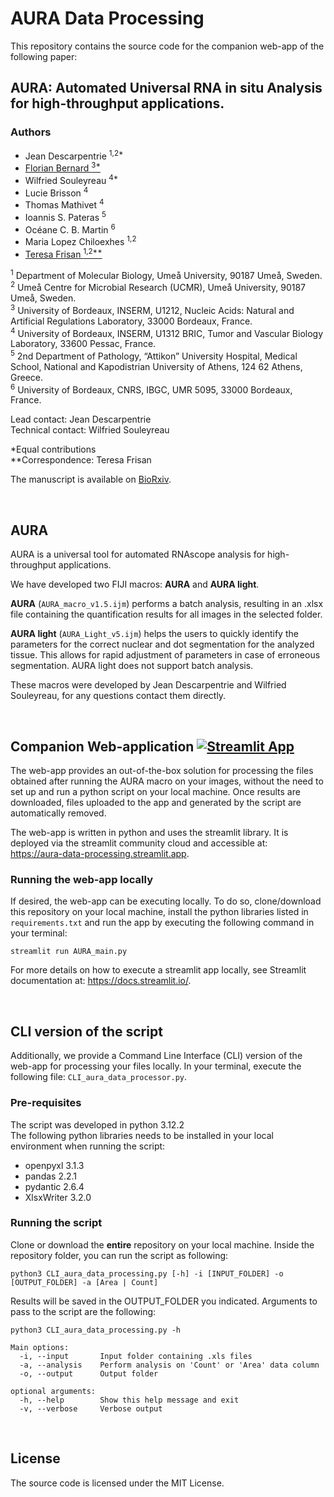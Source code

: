 # AURA Data Processing


This repository contains the source code for the companion web-app of the following paper:

## AURA: Automated Universal RNA in situ Analysis for high-throughput applications.

### Authors

- Jean Descarpentrie <sup>1,2*</sup>
- [Florian Bernard <sup>3*</sup>](https://www.github.com/FlorianBrnrd)
- Wilfried Souleyreau <sup>4*</sup>
- Lucie Brisson <sup>4</sup>
- Thomas Mathivet <sup>4</sup>
- Ioannis S. Pateras <sup>5</sup>
- Océane C. B. Martin <sup>6</sup>
- Maria Lopez Chiloexhes <sup>1,2</sup>
- [Teresa Frisan <sup>1,2**</sup>](https://www.umu.se/en/research/groups/teresa-frisan/)


<sup>1</sup> Department of Molecular Biology, Umeå University, 90187 Umeå, Sweden.\
<sup>2</sup> Umeå Centre for Microbial Research (UCMR), Umeå University, 90187 Umeå, Sweden. \
<sup>3</sup> University of Bordeaux, INSERM, U1212, Nucleic Acids: Natural and Artificial Regulations Laboratory, 33000 Bordeaux, France.\
<sup>4</sup> University of Bordeaux, INSERM, U1312 BRIC, Tumor and Vascular Biology Laboratory, 33600 Pessac, France.\
<sup>5</sup> 2nd Department of Pathology, “Attikon” University Hospital, Medical School, National and Kapodistrian University of Athens, 124 62 Athens, Greece.\
<sup>6</sup> University of Bordeaux, CNRS, IBGC, UMR 5095, 33000 Bordeaux, France.

Lead contact: Jean Descarpentrie \
Technical contact: Wilfried Souleyreau  

*Equal contributions \
**Correspondence: Teresa Frisan

The manuscript is available on [BioRxiv](https://www.biorxiv.org/content/10.1101/2024.06.28.601140v1).

&nbsp;

## AURA

AURA is a universal tool for automated RNAscope analysis for high-throughput applications.

We have developed two FIJI macros: **AURA** and **AURA light**.

**AURA** (```AURA_macro_v1.5.ijm```) performs a batch analysis, resulting in an .xlsx file containing the quantification results for all images in the selected folder. 

**AURA light** (```AURA_Light_v5.ijm```) helps the users to quickly identify the parameters for the correct nuclear and dot segmentation for the analyzed tissue. This allows for rapid adjustment of parameters in case of erroneous segmentation. AURA light does not support batch analysis.

These macros were developed by Jean Descarpentrie and Wilfried Souleyreau, for any questions contact them directly.

&nbsp;


## Companion Web-application  [![Streamlit App](https://static.streamlit.io/badges/streamlit_badge_black_white.svg)](https://aura-data-processing.streamlit.app)

The web-app provides an out-of-the-box solution for processing the files obtained after running the AURA macro on your images, without the need to set up and run a python script on your local machine.
Once results are downloaded, files uploaded to the app and generated by the script are automatically removed.

The web-app is written in python and uses the streamlit library. It is deployed via the streamlit community cloud and accessible at: \
https://aura-data-processing.streamlit.app.

### Running the web-app locally

If desired, the web-app can be executing locally. To do so, clone/download this repository on your local machine,
install the python libraries listed in ```requirements.txt``` and run the app by executing the following command in your terminal:

```
streamlit run AURA_main.py
```

For more details on how to execute a streamlit app locally, see Streamlit documentation at: https://docs.streamlit.io/.



&ensp;

## CLI version of the script

Additionally, we provide a Command Line Interface (CLI) version of the web-app for processing your files locally.
In your terminal, execute the following file: ```CLI_aura_data_processor.py```.

### Pre-requisites
The script was developed in python 3.12.2\
The following python libraries needs to be installed in your local environment when running the script:

- openpyxl 3.1.3
- pandas 2.2.1
- pydantic 2.6.4
- XlsxWriter 3.2.0

### Running the script

Clone or download the **entire** repository on your local machine. Inside the repository folder, you can run the script as following:

```
python3 CLI_aura_data_processing.py [-h] -i [INPUT_FOLDER] -o [OUTPUT_FOLDER] -a [Area | Count]
```

Results will be saved in the OUTPUT_FOLDER you indicated.
Arguments to pass to the script are the following: 
```
python3 CLI_aura_data_processing.py -h

Main options:
  -i, --input       Input folder containing .xls files
  -a, --analysis    Perform analysis on 'Count' or 'Area' data column
  -o, --output      Output folder
  
optional arguments:
  -h, --help        Show this help message and exit
  -v, --verbose     Verbose output
```


&ensp;

## License

The source code is licensed under the MIT License.

